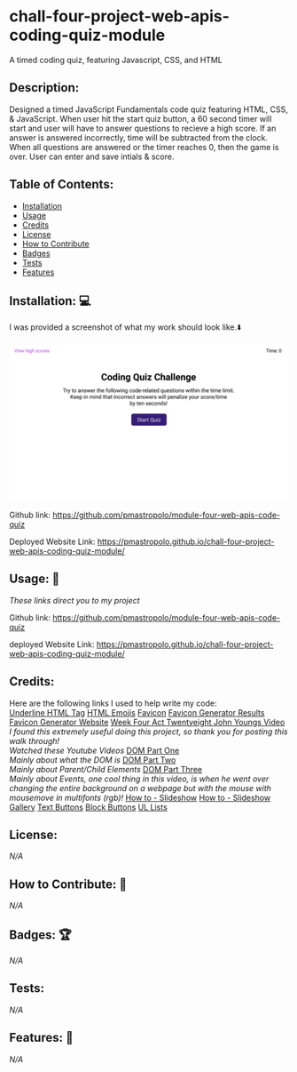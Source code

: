 
# chall-four-project-web-apis-coding-quiz-module
A timed coding quiz, featuring Javascript, CSS, and HTML

## **Description:**

Designed a timed JavaScript Fundamentals code quiz featuring HTML, CSS, & JavaScript. When user hit the start quiz button, a 60 second timer will start and user will have to answer questions to recieve a high score. If an answer is answered incorrectly, time will be subtracted from the clock. When all questions are answered or the timer reaches 0, then the game is over. User can enter and save intials & score. 

## **Table of Contents:**

- [Installation](#installation-computer)
- [Usage](#usage)
- [Credits](#credits)
- [License](#license)
- [How to Contribute](#How-to-Contribute)
- [Badges](#Badges)
- [Tests](#Tests)
- [Features](#Features)

## Installation: :computer:

I was provided a screenshot of what my work should look like.:arrow_down:

![homework gif](assets/images/04-web-apis-homework-demo.gif)

Github link: https://github.com/pmastropolo/module-four-web-apis-code-quiz

Deployed Website Link: https://pmastropolo.github.io/chall-four-project-web-apis-coding-quiz-module/

## **Usage:** :open_file_folder:

*These links direct you to my project*

Github link: https://github.com/pmastropolo/module-four-web-apis-code-quiz

deployed Website Link: https://pmastropolo.github.io/chall-four-project-web-apis-coding-quiz-module/


## **Credits:**

Here are the following links I used to help write my code: 
<br>
[Underline HTML Tag](https://www.geeksforgeeks.org/html-u-tag/#)
[HTML Emojis](https://www.w3schools.com/charsets/ref_emoji.asp)
[Favicon](https://www.w3schools.com/html/html_favicon.asp#:~:text=To%20add%20a%20favicon%20to,is%20%22favicon.ico%22.)
[Favicon Generator Results](https://realfavicongenerator.net/favicon_result?file_id=p1h53694t514rujkqkju1f7ft9e6)
[Favicon Generator Website](https://realfavicongenerator.net/)
[Week Four Act Twentyeight John Youngs Video](https://www.loom.com/share/29b038373f6243b6ad7a1883c6e0d0ee)
<br>
*I found this extremely useful doing this project, so thank you for posting this walk through!*
<br>
*Watched these Youtube Videos*
[DOM Part One](https://www.youtube.com/watch?v=0ik6X4DJKCc)<br>*Mainly about what the DOM is*
[DOM Part Two](https://www.youtube.com/watch?v=mPd2aJXCZ2g)<br>*Mainly about Parent/Child Elements*
[DOM Part Three](https://www.youtube.com/watch?v=wK2cBMcDTss)<br>*Mainly about Events, one cool thing in this video, is when he went over changing the entire background on a webpage but with the mouse with mousemove in multifonts (rgb)!*
[How to - Slideshow](https://www.w3schools.com/howto/howto_js_slideshow.asp)
[How to - Slideshow Gallery](https://www.w3schools.com/howto/howto_js_slideshow_gallery.asp)
[Text Buttons](https://www.w3schools.com/howto/howto_css_text_buttons.asp)
[Block Buttons](https://www.w3schools.com/howto/howto_css_block_buttons.asp)
[UL Lists](https://www.w3schools.com/html/html_lists_unordered.asp)

## **License:**

*N/A*

## **How to Contribute:** :tada:

*N/A*

## **Badges:** :trophy:

*N/A*

## **Tests:** 

*N/A*

## **Features:** :sparkler:

*N/A*
